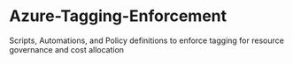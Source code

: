 # Azure-Tagging-Enforcement
Scripts, Automations, and Policy definitions to enforce tagging for resource governance and cost allocation
